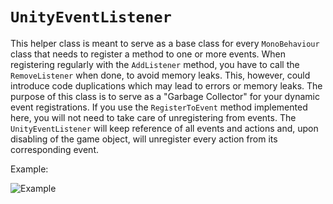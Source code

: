 # `UnityEventListener`
This helper class is meant to serve as a base class for every `MonoBehaviour` class that needs to register a method to one or more events.
When registering regularly with the `AddListener` method, you have to call the `RemoveListener` when done, to avoid memory leaks. This, however, could introduce code duplications which may lead to errors or memory leaks.
The purpose of this class is to serve as a "Garbage Collector" for your dynamic event registrations.
If you use the `RegisterToEvent` method implemented here, you will not need to take care of unregistering from events.
The `UnityEventListener` will keep reference of all events and actions and, upon disabling of the game object, will unregister every action from its corresponding event.

Example:

![Example](https://i.imgur.com/G0NoZy7.png)
